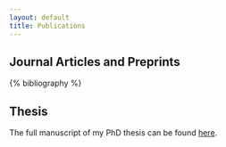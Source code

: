 ```yaml
---
layout: default
title: Publications
---
```



## Journal Articles and Preprints

{% bibliography %}

## Thesis

The full manuscript of my PhD thesis can be found <a href="https://spiral.imperial.ac.uk:8443/bitstream/10044/1/60687/1/Natale-A-2017-PhD-Thesis.pdf"> here</a>.
